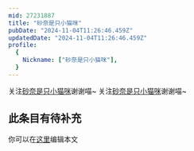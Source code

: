 ```yaml
---
mid: 27231887
title: "砂奈是只小猫咪"
pubDate: "2024-11-04T11:26:46.459Z"
updatedDate: "2024-11-04T11:26:46.459Z"
profile:
  {
    Nickname: ["砂奈是只小猫咪"],
  }
---
```


关注[砂奈是只小猫咪](https://space.bilibili.com/27231887)谢谢喵~ 关注[砂奈是只小猫咪](https://space.bilibili.com/27231887)谢谢喵~

## 此条目有待补充
你可以在[这里](https://github.com/Yuhanawa/VTuber.ICU/edit/master/src/content/v/砂奈是只小猫咪/index.md)编辑本文
